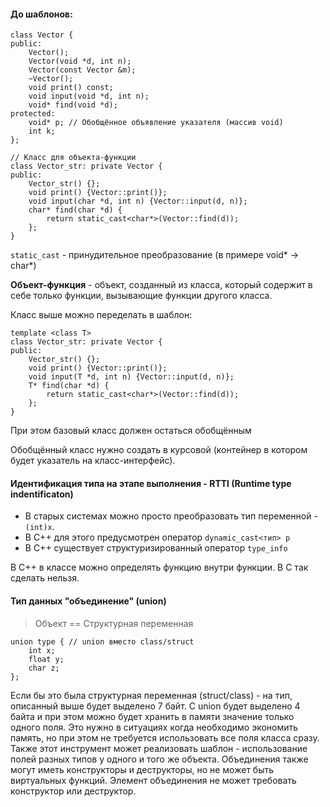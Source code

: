 #### До шаблонов:

```
class Vector {
public:
	Vector();
	Vector(void *d, int n);
	Vector(const Vector &m);
	~Vector();
	void print() const;
	void input(void *d, int n);
	void* find(void *d);
protected:
	void* p; // Обобщённое объявление указателя (массив void)
	int k;
};

// Класс для объекта-функции
class Vector_str: private Vector {
public:
	Vector_str() {};
	void print() {Vector::print()};
	void input(char *d, int n) {Vector::input(d, n)};
	char* find(char *d) {
		return static_cast<char*>(Vector::find(d));
	};
}
```

`static_cast` - принудительное преобразование (в примере void* -> char*)

**Объект-функция** - объект, созданный из класса, который содержит в себе только функции, вызывающие функции другого класса.

Класс выше можно переделать в шаблон:
```
template <class T>
class Vector_str: private Vector {
public:
	Vector_str() {};
	void print() {Vector::print()};
	void input(T *d, int n) {Vector::input(d, n)};
	T* find(char *d) {
		return static_cast<char*>(Vector::find(d));
	};
}
```
При этом базовый класс должен остаться обобщённым

Обобщённый класс нужно создать в курсовой (контейнер в котором будет указатель на класс-интерфейс).
#### Идентификация типа на этапе выполнения - RTTI (Runtime type indentificaton)

- В старых системах можно просто преобразовать тип переменной  - `(int)x`. 
- В C++ для этого предусмотрен оператор `dynamic_cast<тип> p`
- В C++ существует структуризированный оператор `type_info`

В C++ в классе можно определять функцию внутри функции. В C так сделать нельзя.
#### Тип данных "объединение" (union)

>Объект == Структурная переменная

```
union type { // union вместо class/struct
	int x;
	float y;
	char z;
};
```
Если бы это была структурная переменная (struct/class) - на тип, описанный выше будет выделено 7 байт. С union будет выделено 4 байта и при этом можно будет хранить в памяти значение только одного поля. Это нужно в ситуациях когда необходимо экономить память, но при этом не требуется использовать все поля класса сразу. Также этот инструмент может реализовать шаблон - использование полей разных типов у одного и того же объекта.
Объединения также могут иметь конструкторы и деструкторы, но не может быть виртуальных функций. Элемент объединения не может требовать конструктор или деструктор.
